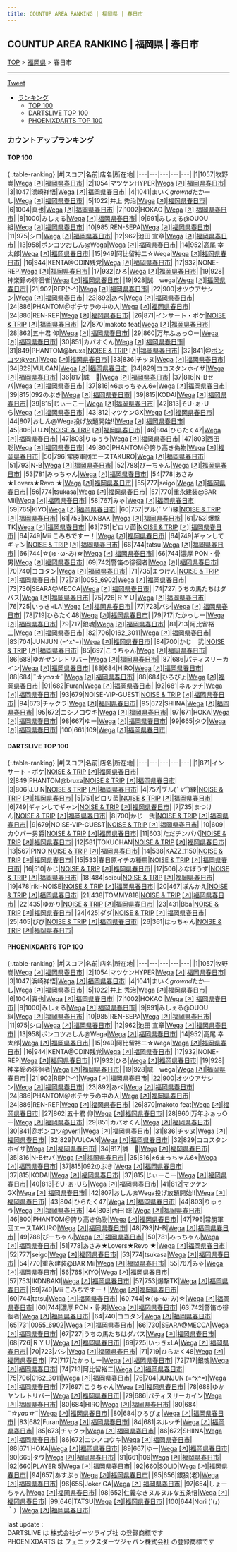 ```yaml
---
title: COUNTUP AREA RANKING | 福岡県 | 春日市
---
```

## COUNTUP AREA RANKING | 福岡県 | 春日市

[TOP](/darts/rank/) > [福岡県](/darts/rank/福岡県/) > 春日市

___

<a href="https://twitter.com/share?ref_src=twsrc%5Etfw" data-text="COUNTUP AREA RANKING | 福岡県春日市" class="twitter-share-button" data-hashtags="DARTSLIVE,PHOENIXDARTS,darts,ダーツ" data-show-count="false">Tweet</a>

* [ランキング](#カウントアップランキング)
    * [TOP 100](#top-100)
    * [DARTSLIVE TOP 100](#dartslive-top-100)
    * [PHOENIXDARTS TOP 100](#phoenixdarts-top-100)

### カウントアップランキング

#### TOP 100



{:.table-ranking}
|#|スコア|名前|店名|所在地|
|---|---|---|---|---|
|1|1057|<span class="rank-name-pd"><span class="pro-icon-pd"></span>牧野 嵩</span>|<a href="/darts/rank/shops/9343.html">Wega</a> <a href="https://vs.phoenixdarts.com/jp/shop/shopDetailInfo/s_9343?s_seq=9343">[↗]</a>|<a href="/darts/rank/福岡県/春日市">福岡県春日市</a>|
|2|1054|<span class="rank-name-pd">マツケンHYPER</span>|<a href="/darts/rank/shops/9343.html">Wega</a> <a href="https://vs.phoenixdarts.com/jp/shop/shopDetailInfo/s_9343?s_seq=9343">[↗]</a>|<a href="/darts/rank/福岡県/春日市">福岡県春日市</a>|
|3|1047|<span class="rank-name-pd">浜崎祥悟</span>|<a href="/darts/rank/shops/9343.html">Wega</a> <a href="https://vs.phoenixdarts.com/jp/shop/shopDetailInfo/s_9343?s_seq=9343">[↗]</a>|<a href="/darts/rank/福岡県/春日市">福岡県春日市</a>|
|4|1041|<span class="rank-name-pd">まいく$grownd$たかーし</span>|<a href="/darts/rank/shops/9343.html">Wega</a> <a href="https://vs.phoenixdarts.com/jp/shop/shopDetailInfo/s_9343?s_seq=9343">[↗]</a>|<a href="/darts/rank/福岡県/春日市">福岡県春日市</a>|
|5|1022|<span class="rank-name-pd">井上 秀治</span>|<a href="/darts/rank/shops/9343.html">Wega</a> <a href="https://vs.phoenixdarts.com/jp/shop/shopDetailInfo/s_9343?s_seq=9343">[↗]</a>|<a href="/darts/rank/福岡県/春日市">福岡県春日市</a>|
|6|1004|<span class="rank-name-pd">真也</span>|<a href="/darts/rank/shops/9343.html">Wega</a> <a href="https://vs.phoenixdarts.com/jp/shop/shopDetailInfo/s_9343?s_seq=9343">[↗]</a>|<a href="/darts/rank/福岡県/春日市">福岡県春日市</a>|
|7|1002|<span class="rank-name-pd">HOKAO </span>|<a href="/darts/rank/shops/9343.html">Wega</a> <a href="https://vs.phoenixdarts.com/jp/shop/shopDetailInfo/s_9343?s_seq=9343">[↗]</a>|<a href="/darts/rank/福岡県/春日市">福岡県春日市</a>|
|8|1000|<span class="rank-name-pd">みしぇる</span>|<a href="/darts/rank/shops/9343.html">Wega</a> <a href="https://vs.phoenixdarts.com/jp/shop/shopDetailInfo/s_9343?s_seq=9343">[↗]</a>|<a href="/darts/rank/福岡県/春日市">福岡県春日市</a>|
|9|991|<span class="rank-name-pd">みしぇる@OUOU組</span>|<a href="/darts/rank/shops/9343.html">Wega</a> <a href="https://vs.phoenixdarts.com/jp/shop/shopDetailInfo/s_9343?s_seq=9343">[↗]</a>|<a href="/darts/rank/福岡県/春日市">福岡県春日市</a>|
|10|985|<span class="rank-name-pd">REN-SEPA</span>|<a href="/darts/rank/shops/9343.html">Wega</a> <a href="https://vs.phoenixdarts.com/jp/shop/shopDetailInfo/s_9343?s_seq=9343">[↗]</a>|<a href="/darts/rank/福岡県/春日市">福岡県春日市</a>|
|11|975|<span class="rank-name-pd">シロ</span>|<a href="/darts/rank/shops/9343.html">Wega</a> <a href="https://vs.phoenixdarts.com/jp/shop/shopDetailInfo/s_9343?s_seq=9343">[↗]</a>|<a href="/darts/rank/福岡県/春日市">福岡県春日市</a>|
|12|962|<span class="rank-name-pd">池田 宣章</span>|<a href="/darts/rank/shops/9343.html">Wega</a> <a href="https://vs.phoenixdarts.com/jp/shop/shopDetailInfo/s_9343?s_seq=9343">[↗]</a>|<a href="/darts/rank/福岡県/春日市">福岡県春日市</a>|
|13|958|<span class="rank-name-pd">ポンコツおしん@Wega</span>|<a href="/darts/rank/shops/9343.html">Wega</a> <a href="https://vs.phoenixdarts.com/jp/shop/shopDetailInfo/s_9343?s_seq=9343">[↗]</a>|<a href="/darts/rank/福岡県/春日市">福岡県春日市</a>|
|14|952|<span class="rank-name-pd"><span class="pro-icon-pd"></span>高尾 幸太郎</span>|<a href="/darts/rank/shops/9343.html">Wega</a> <a href="https://vs.phoenixdarts.com/jp/shop/shopDetailInfo/s_9343?s_seq=9343">[↗]</a>|<a href="/darts/rank/福岡県/春日市">福岡県春日市</a>|
|15|949|<span class="rank-name-pd">阿比留裕二☆Wega</span>|<a href="/darts/rank/shops/9343.html">Wega</a> <a href="https://vs.phoenixdarts.com/jp/shop/shopDetailInfo/s_9343?s_seq=9343">[↗]</a>|<a href="/darts/rank/福岡県/春日市">福岡県春日市</a>|
|16|944|<span class="rank-name-pd">KENTA@ODIN残党</span>|<a href="/darts/rank/shops/9343.html">Wega</a> <a href="https://vs.phoenixdarts.com/jp/shop/shopDetailInfo/s_9343?s_seq=9343">[↗]</a>|<a href="/darts/rank/福岡県/春日市">福岡県春日市</a>|
|17|932|<span class="rank-name-pd">NONE-REP</span>|<a href="/darts/rank/shops/9343.html">Wega</a> <a href="https://vs.phoenixdarts.com/jp/shop/shopDetailInfo/s_9343?s_seq=9343">[↗]</a>|<a href="/darts/rank/福岡県/春日市">福岡県春日市</a>|
|17|932|<span class="rank-name-pd">ひろ</span>|<a href="/darts/rank/shops/9343.html">Wega</a> <a href="https://vs.phoenixdarts.com/jp/shop/shopDetailInfo/s_9343?s_seq=9343">[↗]</a>|<a href="/darts/rank/福岡県/春日市">福岡県春日市</a>|
|19|928|<span class="rank-name-pd">神楽鈴の徘徊者</span>|<a href="/darts/rank/shops/9343.html">Wega</a> <a href="https://vs.phoenixdarts.com/jp/shop/shopDetailInfo/s_9343?s_seq=9343">[↗]</a>|<a href="/darts/rank/福岡県/春日市">福岡県春日市</a>|
|19|928|<span class="rank-name-pd">誠　wega</span>|<a href="/darts/rank/shops/9343.html">Wega</a> <a href="https://vs.phoenixdarts.com/jp/shop/shopDetailInfo/s_9343?s_seq=9343">[↗]</a>|<a href="/darts/rank/福岡県/春日市">福岡県春日市</a>|
|21|902|<span class="rank-name-pd">REP[^-^]</span>|<a href="/darts/rank/shops/9343.html">Wega</a> <a href="https://vs.phoenixdarts.com/jp/shop/shopDetailInfo/s_9343?s_seq=9343">[↗]</a>|<a href="/darts/rank/福岡県/春日市">福岡県春日市</a>|
|22|900|<span class="rank-name-pd">オツウアサシン</span>|<a href="/darts/rank/shops/9343.html">Wega</a> <a href="https://vs.phoenixdarts.com/jp/shop/shopDetailInfo/s_9343?s_seq=9343">[↗]</a>|<a href="/darts/rank/福岡県/春日市">福岡県春日市</a>|
|23|892|<span class="rank-name-pd">あべ</span>|<a href="/darts/rank/shops/9343.html">Wega</a> <a href="https://vs.phoenixdarts.com/jp/shop/shopDetailInfo/s_9343?s_seq=9343">[↗]</a>|<a href="/darts/rank/福岡県/春日市">福岡県春日市</a>|
|24|886|<span class="rank-name-pd">PHANTOM＠ポテサラの中の人</span>|<a href="/darts/rank/shops/9343.html">Wega</a> <a href="https://vs.phoenixdarts.com/jp/shop/shopDetailInfo/s_9343?s_seq=9343">[↗]</a>|<a href="/darts/rank/福岡県/春日市">福岡県春日市</a>|
|24|886|<span class="rank-name-pd">REN-REP</span>|<a href="/darts/rank/shops/9343.html">Wega</a> <a href="https://vs.phoenixdarts.com/jp/shop/shopDetailInfo/s_9343?s_seq=9343">[↗]</a>|<a href="/darts/rank/福岡県/春日市">福岡県春日市</a>|
|26|871|<span class="rank-name-dl">インサート・ポケ</span>|<a href="/darts/rank/shops/0bcad723c6dd6af50d9b047a20a7ba1e.html">NOISE & TRIP</a> <a href="https://search.dartslive.com/jp/shop/0bcad723c6dd6af50d9b047a20a7ba1e">[↗]</a>|<a href="/darts/rank/福岡県/春日市">福岡県春日市</a>|
|27|870|<span class="rank-name-pd">makoto  feat</span>|<a href="/darts/rank/shops/9343.html">Wega</a> <a href="https://vs.phoenixdarts.com/jp/shop/shopDetailInfo/s_9343?s_seq=9343">[↗]</a>|<a href="/darts/rank/福岡県/春日市">福岡県春日市</a>|
|28|862|<span class="rank-name-pd"><span class="pro-icon-pd"></span>五十君 仰</span>|<a href="/darts/rank/shops/9343.html">Wega</a> <a href="https://vs.phoenixdarts.com/jp/shop/shopDetailInfo/s_9343?s_seq=9343">[↗]</a>|<a href="/darts/rank/福岡県/春日市">福岡県春日市</a>|
|29|860|<span class="rank-name-pd">万年ふぁっ○ー</span>|<a href="/darts/rank/shops/9343.html">Wega</a> <a href="https://vs.phoenixdarts.com/jp/shop/shopDetailInfo/s_9343?s_seq=9343">[↗]</a>|<a href="/darts/rank/福岡県/春日市">福岡県春日市</a>|
|30|851|<span class="rank-name-pd">カバオくん</span>|<a href="/darts/rank/shops/9343.html">Wega</a> <a href="https://vs.phoenixdarts.com/jp/shop/shopDetailInfo/s_9343?s_seq=9343">[↗]</a>|<a href="/darts/rank/福岡県/春日市">福岡県春日市</a>|
|31|849|<span class="rank-name-dl">PHANTOM@bruxa</span>|<a href="/darts/rank/shops/0bcad723c6dd6af50d9b047a20a7ba1e.html">NOISE & TRIP</a> <a href="https://search.dartslive.com/jp/shop/0bcad723c6dd6af50d9b047a20a7ba1e">[↗]</a>|<a href="/darts/rank/福岡県/春日市">福岡県春日市</a>|
|32|841|<span class="rank-name-pd">@ポンコツ@ver.1</span>|<a href="/darts/rank/shops/9343.html">Wega</a> <a href="https://vs.phoenixdarts.com/jp/shop/shopDetailInfo/s_9343?s_seq=9343">[↗]</a>|<a href="/darts/rank/福岡県/春日市">福岡県春日市</a>|
|33|836|<span class="rank-name-pd">チッヌ</span>|<a href="/darts/rank/shops/9343.html">Wega</a> <a href="https://vs.phoenixdarts.com/jp/shop/shopDetailInfo/s_9343?s_seq=9343">[↗]</a>|<a href="/darts/rank/福岡県/春日市">福岡県春日市</a>|
|34|829|<span class="rank-name-pd">VULCAN</span>|<a href="/darts/rank/shops/9343.html">Wega</a> <a href="https://vs.phoenixdarts.com/jp/shop/shopDetailInfo/s_9343?s_seq=9343">[↗]</a>|<a href="/darts/rank/福岡県/春日市">福岡県春日市</a>|
|34|829|<span class="rank-name-pd">ココスタンホイザ</span>|<a href="/darts/rank/shops/9343.html">Wega</a> <a href="https://vs.phoenixdarts.com/jp/shop/shopDetailInfo/s_9343?s_seq=9343">[↗]</a>|<a href="/darts/rank/福岡県/春日市">福岡県春日市</a>|
|36|817|<span class="rank-name-pd">誠　🔱</span>|<a href="/darts/rank/shops/9343.html">Wega</a> <a href="https://vs.phoenixdarts.com/jp/shop/shopDetailInfo/s_9343?s_seq=9343">[↗]</a>|<a href="/darts/rank/福岡県/春日市">福岡県春日市</a>|
|37|816|<span class="rank-name-pd">N-Bセパ</span>|<a href="/darts/rank/shops/9343.html">Wega</a> <a href="https://vs.phoenixdarts.com/jp/shop/shopDetailInfo/s_9343?s_seq=9343">[↗]</a>|<a href="/darts/rank/福岡県/春日市">福岡県春日市</a>|
|37|816|<span class="rank-name-pd">⭐︎6まっちゃん6⭐︎</span>|<a href="/darts/rank/shops/9343.html">Wega</a> <a href="https://vs.phoenixdarts.com/jp/shop/shopDetailInfo/s_9343?s_seq=9343">[↗]</a>|<a href="/darts/rank/福岡県/春日市">福岡県春日市</a>|
|39|815|<span class="rank-name-pd">092のぶき</span>|<a href="/darts/rank/shops/9343.html">Wega</a> <a href="https://vs.phoenixdarts.com/jp/shop/shopDetailInfo/s_9343?s_seq=9343">[↗]</a>|<a href="/darts/rank/福岡県/春日市">福岡県春日市</a>|
|39|815|<span class="rank-name-pd">KODAI</span>|<a href="/darts/rank/shops/9343.html">Wega</a> <a href="https://vs.phoenixdarts.com/jp/shop/shopDetailInfo/s_9343?s_seq=9343">[↗]</a>|<a href="/darts/rank/福岡県/春日市">福岡県春日市</a>|
|39|815|<span class="rank-name-pd">じぃーこー</span>|<a href="/darts/rank/shops/9343.html">Wega</a> <a href="https://vs.phoenixdarts.com/jp/shop/shopDetailInfo/s_9343?s_seq=9343">[↗]</a>|<a href="/darts/rank/福岡県/春日市">福岡県春日市</a>|
|42|813|<span class="rank-name-pd">そU･ぁ･Uら</span>|<a href="/darts/rank/shops/9343.html">Wega</a> <a href="https://vs.phoenixdarts.com/jp/shop/shopDetailInfo/s_9343?s_seq=9343">[↗]</a>|<a href="/darts/rank/福岡県/春日市">福岡県春日市</a>|
|43|812|<span class="rank-name-pd">マツケンGX</span>|<a href="/darts/rank/shops/9343.html">Wega</a> <a href="https://vs.phoenixdarts.com/jp/shop/shopDetailInfo/s_9343?s_seq=9343">[↗]</a>|<a href="/darts/rank/福岡県/春日市">福岡県春日市</a>|
|44|807|<span class="rank-name-pd">おしん@Wega投げ放題開始‼️</span>|<a href="/darts/rank/shops/9343.html">Wega</a> <a href="https://vs.phoenixdarts.com/jp/shop/shopDetailInfo/s_9343?s_seq=9343">[↗]</a>|<a href="/darts/rank/福岡県/春日市">福岡県春日市</a>|
|45|806|<span class="rank-name-dl">J.U.N</span>|<a href="/darts/rank/shops/0bcad723c6dd6af50d9b047a20a7ba1e.html">NOISE & TRIP</a> <a href="https://search.dartslive.com/jp/shop/0bcad723c6dd6af50d9b047a20a7ba1e">[↗]</a>|<a href="/darts/rank/福岡県/春日市">福岡県春日市</a>|
|46|804|<span class="rank-name-pd">ひらたく47</span>|<a href="/darts/rank/shops/9343.html">Wega</a> <a href="https://vs.phoenixdarts.com/jp/shop/shopDetailInfo/s_9343?s_seq=9343">[↗]</a>|<a href="/darts/rank/福岡県/春日市">福岡県春日市</a>|
|47|803|<span class="rank-name-pd">りゅぅう</span>|<a href="/darts/rank/shops/9343.html">Wega</a> <a href="https://vs.phoenixdarts.com/jp/shop/shopDetailInfo/s_9343?s_seq=9343">[↗]</a>|<a href="/darts/rank/福岡県/春日市">福岡県春日市</a>|
|47|803|<span class="rank-name-pd"><span class="pro-icon-pd"></span>西田 聡</span>|<a href="/darts/rank/shops/9343.html">Wega</a> <a href="https://vs.phoenixdarts.com/jp/shop/shopDetailInfo/s_9343?s_seq=9343">[↗]</a>|<a href="/darts/rank/福岡県/春日市">福岡県春日市</a>|
|49|800|<span class="rank-name-pd">PHANTOM＠誇り高き偽物</span>|<a href="/darts/rank/shops/9343.html">Wega</a> <a href="https://vs.phoenixdarts.com/jp/shop/shopDetailInfo/s_9343?s_seq=9343">[↗]</a>|<a href="/darts/rank/福岡県/春日市">福岡県春日市</a>|
|50|796|<span class="rank-name-pd">常勝軍団エースTAKURO</span>|<a href="/darts/rank/shops/9343.html">Wega</a> <a href="https://vs.phoenixdarts.com/jp/shop/shopDetailInfo/s_9343?s_seq=9343">[↗]</a>|<a href="/darts/rank/福岡県/春日市">福岡県春日市</a>|
|51|793|<span class="rank-name-pd">N-B</span>|<a href="/darts/rank/shops/9343.html">Wega</a> <a href="https://vs.phoenixdarts.com/jp/shop/shopDetailInfo/s_9343?s_seq=9343">[↗]</a>|<a href="/darts/rank/福岡県/春日市">福岡県春日市</a>|
|52|788|<span class="rank-name-pd">ぴーちゃん</span>|<a href="/darts/rank/shops/9343.html">Wega</a> <a href="https://vs.phoenixdarts.com/jp/shop/shopDetailInfo/s_9343?s_seq=9343">[↗]</a>|<a href="/darts/rank/福岡県/春日市">福岡県春日市</a>|
|53|781|<span class="rank-name-pd">みっちゃん</span>|<a href="/darts/rank/shops/9343.html">Wega</a> <a href="https://vs.phoenixdarts.com/jp/shop/shopDetailInfo/s_9343?s_seq=9343">[↗]</a>|<a href="/darts/rank/福岡県/春日市">福岡県春日市</a>|
|54|778|<span class="rank-name-pd">あさみ★Lovers★Revo ★</span>|<a href="/darts/rank/shops/9343.html">Wega</a> <a href="https://vs.phoenixdarts.com/jp/shop/shopDetailInfo/s_9343?s_seq=9343">[↗]</a>|<a href="/darts/rank/福岡県/春日市">福岡県春日市</a>|
|55|777|<span class="rank-name-pd">seigo</span>|<a href="/darts/rank/shops/9343.html">Wega</a> <a href="https://vs.phoenixdarts.com/jp/shop/shopDetailInfo/s_9343?s_seq=9343">[↗]</a>|<a href="/darts/rank/福岡県/春日市">福岡県春日市</a>|
|56|774|<span class="rank-name-pd">tsukasa</span>|<a href="/darts/rank/shops/9343.html">Wega</a> <a href="https://vs.phoenixdarts.com/jp/shop/shopDetailInfo/s_9343?s_seq=9343">[↗]</a>|<a href="/darts/rank/福岡県/春日市">福岡県春日市</a>|
|57|770|<span class="rank-name-pd">重永建装@BAR Mii</span>|<a href="/darts/rank/shops/9343.html">Wega</a> <a href="https://vs.phoenixdarts.com/jp/shop/shopDetailInfo/s_9343?s_seq=9343">[↗]</a>|<a href="/darts/rank/福岡県/春日市">福岡県春日市</a>|
|58|767|<span class="rank-name-pd">みゃ</span>|<a href="/darts/rank/shops/9343.html">Wega</a> <a href="https://vs.phoenixdarts.com/jp/shop/shopDetailInfo/s_9343?s_seq=9343">[↗]</a>|<a href="/darts/rank/福岡県/春日市">福岡県春日市</a>|
|59|765|<span class="rank-name-pd">KIYO</span>|<a href="/darts/rank/shops/9343.html">Wega</a> <a href="https://vs.phoenixdarts.com/jp/shop/shopDetailInfo/s_9343?s_seq=9343">[↗]</a>|<a href="/darts/rank/福岡県/春日市">福岡県春日市</a>|
|60|757|<span class="rank-name-dl">ブル(*ﾟ∀ﾟ*)練</span>|<a href="/darts/rank/shops/0bcad723c6dd6af50d9b047a20a7ba1e.html">NOISE & TRIP</a> <a href="https://search.dartslive.com/jp/shop/0bcad723c6dd6af50d9b047a20a7ba1e">[↗]</a>|<a href="/darts/rank/福岡県/春日市">福岡県春日市</a>|
|61|753|<span class="rank-name-pd">IKDNBAKI</span>|<a href="/darts/rank/shops/9343.html">Wega</a> <a href="https://vs.phoenixdarts.com/jp/shop/shopDetailInfo/s_9343?s_seq=9343">[↗]</a>|<a href="/darts/rank/福岡県/春日市">福岡県春日市</a>|
|61|753|<span class="rank-name-pd">爆撃TK</span>|<a href="/darts/rank/shops/9343.html">Wega</a> <a href="https://vs.phoenixdarts.com/jp/shop/shopDetailInfo/s_9343?s_seq=9343">[↗]</a>|<a href="/darts/rank/福岡県/春日市">福岡県春日市</a>|
|63|751|<span class="rank-name-dl">ピロリ菌</span>|<a href="/darts/rank/shops/0bcad723c6dd6af50d9b047a20a7ba1e.html">NOISE & TRIP</a> <a href="https://search.dartslive.com/jp/shop/0bcad723c6dd6af50d9b047a20a7ba1e">[↗]</a>|<a href="/darts/rank/福岡県/春日市">福岡県春日市</a>|
|64|749|<span class="rank-name-pd">Mii こみちですー！</span>|<a href="/darts/rank/shops/9343.html">Wega</a> <a href="https://vs.phoenixdarts.com/jp/shop/shopDetailInfo/s_9343?s_seq=9343">[↗]</a>|<a href="/darts/rank/福岡県/春日市">福岡県春日市</a>|
|64|749|<span class="rank-name-dl">ギャンしてギャン</span>|<a href="/darts/rank/shops/0bcad723c6dd6af50d9b047a20a7ba1e.html">NOISE & TRIP</a> <a href="https://search.dartslive.com/jp/shop/0bcad723c6dd6af50d9b047a20a7ba1e">[↗]</a>|<a href="/darts/rank/福岡県/春日市">福岡県春日市</a>|
|66|744|<span class="rank-name-pd">tatsu</span>|<a href="/darts/rank/shops/9343.html">Wega</a> <a href="https://vs.phoenixdarts.com/jp/shop/shopDetailInfo/s_9343?s_seq=9343">[↗]</a>|<a href="/darts/rank/福岡県/春日市">福岡県春日市</a>|
|66|744|<span class="rank-name-pd">☆(ゅ･ω･み)☆</span>|<a href="/darts/rank/shops/9343.html">Wega</a> <a href="https://vs.phoenixdarts.com/jp/shop/shopDetailInfo/s_9343?s_seq=9343">[↗]</a>|<a href="/darts/rank/福岡県/春日市">福岡県春日市</a>|
|66|744|<span class="rank-name-pd">濃厚 PON・骨男</span>|<a href="/darts/rank/shops/9343.html">Wega</a> <a href="https://vs.phoenixdarts.com/jp/shop/shopDetailInfo/s_9343?s_seq=9343">[↗]</a>|<a href="/darts/rank/福岡県/春日市">福岡県春日市</a>|
|69|742|<span class="rank-name-pd">警笛の徘徊者</span>|<a href="/darts/rank/shops/9343.html">Wega</a> <a href="https://vs.phoenixdarts.com/jp/shop/shopDetailInfo/s_9343?s_seq=9343">[↗]</a>|<a href="/darts/rank/福岡県/春日市">福岡県春日市</a>|
|70|740|<span class="rank-name-pd">ココタン</span>|<a href="/darts/rank/shops/9343.html">Wega</a> <a href="https://vs.phoenixdarts.com/jp/shop/shopDetailInfo/s_9343?s_seq=9343">[↗]</a>|<a href="/darts/rank/福岡県/春日市">福岡県春日市</a>|
|71|735|<span class="rank-name-dl">まつけん</span>|<a href="/darts/rank/shops/0bcad723c6dd6af50d9b047a20a7ba1e.html">NOISE & TRIP</a> <a href="https://search.dartslive.com/jp/shop/0bcad723c6dd6af50d9b047a20a7ba1e">[↗]</a>|<a href="/darts/rank/福岡県/春日市">福岡県春日市</a>|
|72|731|<span class="rank-name-pd">0055_6902</span>|<a href="/darts/rank/shops/9343.html">Wega</a> <a href="https://vs.phoenixdarts.com/jp/shop/shopDetailInfo/s_9343?s_seq=9343">[↗]</a>|<a href="/darts/rank/福岡県/春日市">福岡県春日市</a>|
|73|730|<span class="rank-name-pd">SEARA@MECCA</span>|<a href="/darts/rank/shops/9343.html">Wega</a> <a href="https://vs.phoenixdarts.com/jp/shop/shopDetailInfo/s_9343?s_seq=9343">[↗]</a>|<a href="/darts/rank/福岡県/春日市">福岡県春日市</a>|
|74|727|<span class="rank-name-pd">うちの馬たちはダバス</span>|<a href="/darts/rank/shops/9343.html">Wega</a> <a href="https://vs.phoenixdarts.com/jp/shop/shopDetailInfo/s_9343?s_seq=9343">[↗]</a>|<a href="/darts/rank/福岡県/春日市">福岡県春日市</a>|
|75|726|<span class="rank-name-pd">ＲＹＵ</span>|<a href="/darts/rank/shops/9343.html">Wega</a> <a href="https://vs.phoenixdarts.com/jp/shop/shopDetailInfo/s_9343?s_seq=9343">[↗]</a>|<a href="/darts/rank/福岡県/春日市">福岡県春日市</a>|
|76|725|<span class="rank-name-pd">いっき×LA</span>|<a href="/darts/rank/shops/9343.html">Wega</a> <a href="https://vs.phoenixdarts.com/jp/shop/shopDetailInfo/s_9343?s_seq=9343">[↗]</a>|<a href="/darts/rank/福岡県/春日市">福岡県春日市</a>|
|77|723|<span class="rank-name-pd">バシ</span>|<a href="/darts/rank/shops/9343.html">Wega</a> <a href="https://vs.phoenixdarts.com/jp/shop/shopDetailInfo/s_9343?s_seq=9343">[↗]</a>|<a href="/darts/rank/福岡県/春日市">福岡県春日市</a>|
|78|719|<span class="rank-name-pd">ひらたく48</span>|<a href="/darts/rank/shops/9343.html">Wega</a> <a href="https://vs.phoenixdarts.com/jp/shop/shopDetailInfo/s_9343?s_seq=9343">[↗]</a>|<a href="/darts/rank/福岡県/春日市">福岡県春日市</a>|
|79|717|<span class="rank-name-pd">たかっしー</span>|<a href="/darts/rank/shops/9343.html">Wega</a> <a href="https://vs.phoenixdarts.com/jp/shop/shopDetailInfo/s_9343?s_seq=9343">[↗]</a>|<a href="/darts/rank/福岡県/春日市">福岡県春日市</a>|
|79|717|<span class="rank-name-pd">銀魂</span>|<a href="/darts/rank/shops/9343.html">Wega</a> <a href="https://vs.phoenixdarts.com/jp/shop/shopDetailInfo/s_9343?s_seq=9343">[↗]</a>|<a href="/darts/rank/福岡県/春日市">福岡県春日市</a>|
|81|713|<span class="rank-name-pd">阿比留裕二</span>|<a href="/darts/rank/shops/9343.html">Wega</a> <a href="https://vs.phoenixdarts.com/jp/shop/shopDetailInfo/s_9343?s_seq=9343">[↗]</a>|<a href="/darts/rank/福岡県/春日市">福岡県春日市</a>|
|82|706|<span class="rank-name-pd">0162_3011</span>|<a href="/darts/rank/shops/9343.html">Wega</a> <a href="https://vs.phoenixdarts.com/jp/shop/shopDetailInfo/s_9343?s_seq=9343">[↗]</a>|<a href="/darts/rank/福岡県/春日市">福岡県春日市</a>|
|83|704|<span class="rank-name-pd">JUNJUN (=^x^=)</span>|<a href="/darts/rank/shops/9343.html">Wega</a> <a href="https://vs.phoenixdarts.com/jp/shop/shopDetailInfo/s_9343?s_seq=9343">[↗]</a>|<a href="/darts/rank/福岡県/春日市">福岡県春日市</a>|
|84|700|<span class="rank-name-dl">かじ　弐</span>|<a href="/darts/rank/shops/0bcad723c6dd6af50d9b047a20a7ba1e.html">NOISE & TRIP</a> <a href="https://search.dartslive.com/jp/shop/0bcad723c6dd6af50d9b047a20a7ba1e">[↗]</a>|<a href="/darts/rank/福岡県/春日市">福岡県春日市</a>|
|85|697|<span class="rank-name-pd">こうちゃん</span>|<a href="/darts/rank/shops/9343.html">Wega</a> <a href="https://vs.phoenixdarts.com/jp/shop/shopDetailInfo/s_9343?s_seq=9343">[↗]</a>|<a href="/darts/rank/福岡県/春日市">福岡県春日市</a>|
|86|688|<span class="rank-name-pd">ゆかヤンレトリバー</span>|<a href="/darts/rank/shops/9343.html">Wega</a> <a href="https://vs.phoenixdarts.com/jp/shop/shopDetailInfo/s_9343?s_seq=9343">[↗]</a>|<a href="/darts/rank/福岡県/春日市">福岡県春日市</a>|
|87|686|<span class="rank-name-pd">パティスリーカイン</span>|<a href="/darts/rank/shops/9343.html">Wega</a> <a href="https://vs.phoenixdarts.com/jp/shop/shopDetailInfo/s_9343?s_seq=9343">[↗]</a>|<a href="/darts/rank/福岡県/春日市">福岡県春日市</a>|
|88|684|<span class="rank-name-pd">HIRO</span>|<a href="/darts/rank/shops/9343.html">Wega</a> <a href="https://vs.phoenixdarts.com/jp/shop/shopDetailInfo/s_9343?s_seq=9343">[↗]</a>|<a href="/darts/rank/福岡県/春日市">福岡県春日市</a>|
|88|684|<span class="rank-name-pd">¨*☆yaa☆*¨</span>|<a href="/darts/rank/shops/9343.html">Wega</a> <a href="https://vs.phoenixdarts.com/jp/shop/shopDetailInfo/s_9343?s_seq=9343">[↗]</a>|<a href="/darts/rank/福岡県/春日市">福岡県春日市</a>|
|88|684|<span class="rank-name-pd">ひろぴょ</span>|<a href="/darts/rank/shops/9343.html">Wega</a> <a href="https://vs.phoenixdarts.com/jp/shop/shopDetailInfo/s_9343?s_seq=9343">[↗]</a>|<a href="/darts/rank/福岡県/春日市">福岡県春日市</a>|
|91|682|<span class="rank-name-pd">Furan</span>|<a href="/darts/rank/shops/9343.html">Wega</a> <a href="https://vs.phoenixdarts.com/jp/shop/shopDetailInfo/s_9343?s_seq=9343">[↗]</a>|<a href="/darts/rank/福岡県/春日市">福岡県春日市</a>|
|92|681|<span class="rank-name-pd">ネルッチ</span>|<a href="/darts/rank/shops/9343.html">Wega</a> <a href="https://vs.phoenixdarts.com/jp/shop/shopDetailInfo/s_9343?s_seq=9343">[↗]</a>|<a href="/darts/rank/福岡県/春日市">福岡県春日市</a>|
|93|679|<span class="rank-name-dl">NOISE-VIP-GUEST</span>|<a href="/darts/rank/shops/0bcad723c6dd6af50d9b047a20a7ba1e.html">NOISE & TRIP</a> <a href="https://search.dartslive.com/jp/shop/0bcad723c6dd6af50d9b047a20a7ba1e">[↗]</a>|<a href="/darts/rank/福岡県/春日市">福岡県春日市</a>|
|94|673|<span class="rank-name-pd">チャクラ</span>|<a href="/darts/rank/shops/9343.html">Wega</a> <a href="https://vs.phoenixdarts.com/jp/shop/shopDetailInfo/s_9343?s_seq=9343">[↗]</a>|<a href="/darts/rank/福岡県/春日市">福岡県春日市</a>|
|95|672|<span class="rank-name-pd">SHIINA</span>|<a href="/darts/rank/shops/9343.html">Wega</a> <a href="https://vs.phoenixdarts.com/jp/shop/shopDetailInfo/s_9343?s_seq=9343">[↗]</a>|<a href="/darts/rank/福岡県/春日市">福岡県春日市</a>|
|95|672|<span class="rank-name-pd">ニシノコウキ</span>|<a href="/darts/rank/shops/9343.html">Wega</a> <a href="https://vs.phoenixdarts.com/jp/shop/shopDetailInfo/s_9343?s_seq=9343">[↗]</a>|<a href="/darts/rank/福岡県/春日市">福岡県春日市</a>|
|97|671|<span class="rank-name-pd">HOKA</span>|<a href="/darts/rank/shops/9343.html">Wega</a> <a href="https://vs.phoenixdarts.com/jp/shop/shopDetailInfo/s_9343?s_seq=9343">[↗]</a>|<a href="/darts/rank/福岡県/春日市">福岡県春日市</a>|
|98|667|<span class="rank-name-pd">ゆー</span>|<a href="/darts/rank/shops/9343.html">Wega</a> <a href="https://vs.phoenixdarts.com/jp/shop/shopDetailInfo/s_9343?s_seq=9343">[↗]</a>|<a href="/darts/rank/福岡県/春日市">福岡県春日市</a>|
|99|665|<span class="rank-name-pd">タウ</span>|<a href="/darts/rank/shops/9343.html">Wega</a> <a href="https://vs.phoenixdarts.com/jp/shop/shopDetailInfo/s_9343?s_seq=9343">[↗]</a>|<a href="/darts/rank/福岡県/春日市">福岡県春日市</a>|
|100|661|<span class="rank-name-pd">109</span>|<a href="/darts/rank/shops/9343.html">Wega</a> <a href="https://vs.phoenixdarts.com/jp/shop/shopDetailInfo/s_9343?s_seq=9343">[↗]</a>|<a href="/darts/rank/福岡県/春日市">福岡県春日市</a>|


#### DARTSLIVE TOP 100



{:.table-ranking}
|#|スコア|名前|店名|所在地|
|---|---|---|---|---|
|1|871|<span class="rank-name-dl">インサート・ポケ</span>|<a href="/darts/rank/shops/0bcad723c6dd6af50d9b047a20a7ba1e.html">NOISE & TRIP</a> <a href="https://search.dartslive.com/jp/shop/0bcad723c6dd6af50d9b047a20a7ba1e">[↗]</a>|<a href="/darts/rank/福岡県/春日市">福岡県春日市</a>|
|2|849|<span class="rank-name-dl">PHANTOM@bruxa</span>|<a href="/darts/rank/shops/0bcad723c6dd6af50d9b047a20a7ba1e.html">NOISE & TRIP</a> <a href="https://search.dartslive.com/jp/shop/0bcad723c6dd6af50d9b047a20a7ba1e">[↗]</a>|<a href="/darts/rank/福岡県/春日市">福岡県春日市</a>|
|3|806|<span class="rank-name-dl">J.U.N</span>|<a href="/darts/rank/shops/0bcad723c6dd6af50d9b047a20a7ba1e.html">NOISE & TRIP</a> <a href="https://search.dartslive.com/jp/shop/0bcad723c6dd6af50d9b047a20a7ba1e">[↗]</a>|<a href="/darts/rank/福岡県/春日市">福岡県春日市</a>|
|4|757|<span class="rank-name-dl">ブル(*ﾟ∀ﾟ*)練</span>|<a href="/darts/rank/shops/0bcad723c6dd6af50d9b047a20a7ba1e.html">NOISE & TRIP</a> <a href="https://search.dartslive.com/jp/shop/0bcad723c6dd6af50d9b047a20a7ba1e">[↗]</a>|<a href="/darts/rank/福岡県/春日市">福岡県春日市</a>|
|5|751|<span class="rank-name-dl">ピロリ菌</span>|<a href="/darts/rank/shops/0bcad723c6dd6af50d9b047a20a7ba1e.html">NOISE & TRIP</a> <a href="https://search.dartslive.com/jp/shop/0bcad723c6dd6af50d9b047a20a7ba1e">[↗]</a>|<a href="/darts/rank/福岡県/春日市">福岡県春日市</a>|
|6|749|<span class="rank-name-dl">ギャンしてギャン</span>|<a href="/darts/rank/shops/0bcad723c6dd6af50d9b047a20a7ba1e.html">NOISE & TRIP</a> <a href="https://search.dartslive.com/jp/shop/0bcad723c6dd6af50d9b047a20a7ba1e">[↗]</a>|<a href="/darts/rank/福岡県/春日市">福岡県春日市</a>|
|7|735|<span class="rank-name-dl">まつけん</span>|<a href="/darts/rank/shops/0bcad723c6dd6af50d9b047a20a7ba1e.html">NOISE & TRIP</a> <a href="https://search.dartslive.com/jp/shop/0bcad723c6dd6af50d9b047a20a7ba1e">[↗]</a>|<a href="/darts/rank/福岡県/春日市">福岡県春日市</a>|
|8|700|<span class="rank-name-dl">かじ　弐</span>|<a href="/darts/rank/shops/0bcad723c6dd6af50d9b047a20a7ba1e.html">NOISE & TRIP</a> <a href="https://search.dartslive.com/jp/shop/0bcad723c6dd6af50d9b047a20a7ba1e">[↗]</a>|<a href="/darts/rank/福岡県/春日市">福岡県春日市</a>|
|9|679|<span class="rank-name-dl">NOISE-VIP-GUEST</span>|<a href="/darts/rank/shops/0bcad723c6dd6af50d9b047a20a7ba1e.html">NOISE & TRIP</a> <a href="https://search.dartslive.com/jp/shop/0bcad723c6dd6af50d9b047a20a7ba1e">[↗]</a>|<a href="/darts/rank/福岡県/春日市">福岡県春日市</a>|
|10|609|<span class="rank-name-dl">カウパー男爵</span>|<a href="/darts/rank/shops/0bcad723c6dd6af50d9b047a20a7ba1e.html">NOISE & TRIP</a> <a href="https://search.dartslive.com/jp/shop/0bcad723c6dd6af50d9b047a20a7ba1e">[↗]</a>|<a href="/darts/rank/福岡県/春日市">福岡県春日市</a>|
|11|603|<span class="rank-name-dl">ただチンパパ</span>|<a href="/darts/rank/shops/0bcad723c6dd6af50d9b047a20a7ba1e.html">NOISE & TRIP</a> <a href="https://search.dartslive.com/jp/shop/0bcad723c6dd6af50d9b047a20a7ba1e">[↗]</a>|<a href="/darts/rank/福岡県/春日市">福岡県春日市</a>|
|12|581|<span class="rank-name-dl">TOKUCHAN</span>|<a href="/darts/rank/shops/0bcad723c6dd6af50d9b047a20a7ba1e.html">NOISE & TRIP</a> <a href="https://search.dartslive.com/jp/shop/0bcad723c6dd6af50d9b047a20a7ba1e">[↗]</a>|<a href="/darts/rank/福岡県/春日市">福岡県春日市</a>|
|13|567|<span class="rank-name-dl">PINO</span>|<a href="/darts/rank/shops/0bcad723c6dd6af50d9b047a20a7ba1e.html">NOISE & TRIP</a> <a href="https://search.dartslive.com/jp/shop/0bcad723c6dd6af50d9b047a20a7ba1e">[↗]</a>|<a href="/darts/rank/福岡県/春日市">福岡県春日市</a>|
|14|538|<span class="rank-name-dl">KAZZ_1150</span>|<a href="/darts/rank/shops/0bcad723c6dd6af50d9b047a20a7ba1e.html">NOISE & TRIP</a> <a href="https://search.dartslive.com/jp/shop/0bcad723c6dd6af50d9b047a20a7ba1e">[↗]</a>|<a href="/darts/rank/福岡県/春日市">福岡県春日市</a>|
|15|533|<span class="rank-name-dl">春日原イチの種馬</span>|<a href="/darts/rank/shops/0bcad723c6dd6af50d9b047a20a7ba1e.html">NOISE & TRIP</a> <a href="https://search.dartslive.com/jp/shop/0bcad723c6dd6af50d9b047a20a7ba1e">[↗]</a>|<a href="/darts/rank/福岡県/春日市">福岡県春日市</a>|
|16|510|<span class="rank-name-dl">かじ</span>|<a href="/darts/rank/shops/0bcad723c6dd6af50d9b047a20a7ba1e.html">NOISE & TRIP</a> <a href="https://search.dartslive.com/jp/shop/0bcad723c6dd6af50d9b047a20a7ba1e">[↗]</a>|<a href="/darts/rank/福岡県/春日市">福岡県春日市</a>|
|17|506|<span class="rank-name-dl">ふなぼうず</span>|<a href="/darts/rank/shops/0bcad723c6dd6af50d9b047a20a7ba1e.html">NOISE & TRIP</a> <a href="https://search.dartslive.com/jp/shop/0bcad723c6dd6af50d9b047a20a7ba1e">[↗]</a>|<a href="/darts/rank/福岡県/春日市">福岡県春日市</a>|
|18|484|<span class="rank-name-dl">seibu</span>|<a href="/darts/rank/shops/0bcad723c6dd6af50d9b047a20a7ba1e.html">NOISE & TRIP</a> <a href="https://search.dartslive.com/jp/shop/0bcad723c6dd6af50d9b047a20a7ba1e">[↗]</a>|<a href="/darts/rank/福岡県/春日市">福岡県春日市</a>|
|19|478|<span class="rank-name-dl">riki-NOISE</span>|<a href="/darts/rank/shops/0bcad723c6dd6af50d9b047a20a7ba1e.html">NOISE & TRIP</a> <a href="https://search.dartslive.com/jp/shop/0bcad723c6dd6af50d9b047a20a7ba1e">[↗]</a>|<a href="/darts/rank/福岡県/春日市">福岡県春日市</a>|
|20|467|<span class="rank-name-dl">ぽんかえ</span>|<a href="/darts/rank/shops/0bcad723c6dd6af50d9b047a20a7ba1e.html">NOISE & TRIP</a> <a href="https://search.dartslive.com/jp/shop/0bcad723c6dd6af50d9b047a20a7ba1e">[↗]</a>|<a href="/darts/rank/福岡県/春日市">福岡県春日市</a>|
|21|438|<span class="rank-name-dl">TOMMY818</span>|<a href="/darts/rank/shops/0bcad723c6dd6af50d9b047a20a7ba1e.html">NOISE & TRIP</a> <a href="https://search.dartslive.com/jp/shop/0bcad723c6dd6af50d9b047a20a7ba1e">[↗]</a>|<a href="/darts/rank/福岡県/春日市">福岡県春日市</a>|
|22|435|<span class="rank-name-dl">ゆかり</span>|<a href="/darts/rank/shops/0bcad723c6dd6af50d9b047a20a7ba1e.html">NOISE & TRIP</a> <a href="https://search.dartslive.com/jp/shop/0bcad723c6dd6af50d9b047a20a7ba1e">[↗]</a>|<a href="/darts/rank/福岡県/春日市">福岡県春日市</a>|
|23|431|<span class="rank-name-dl">Bba</span>|<a href="/darts/rank/shops/0bcad723c6dd6af50d9b047a20a7ba1e.html">NOISE & TRIP</a> <a href="https://search.dartslive.com/jp/shop/0bcad723c6dd6af50d9b047a20a7ba1e">[↗]</a>|<a href="/darts/rank/福岡県/春日市">福岡県春日市</a>|
|24|425|<span class="rank-name-dl">ダダ</span>|<a href="/darts/rank/shops/0bcad723c6dd6af50d9b047a20a7ba1e.html">NOISE & TRIP</a> <a href="https://search.dartslive.com/jp/shop/0bcad723c6dd6af50d9b047a20a7ba1e">[↗]</a>|<a href="/darts/rank/福岡県/春日市">福岡県春日市</a>|
|25|405|<span class="rank-name-dl">びび</span>|<a href="/darts/rank/shops/0bcad723c6dd6af50d9b047a20a7ba1e.html">NOISE & TRIP</a> <a href="https://search.dartslive.com/jp/shop/0bcad723c6dd6af50d9b047a20a7ba1e">[↗]</a>|<a href="/darts/rank/福岡県/春日市">福岡県春日市</a>|
|26|361|<span class="rank-name-dl">はっちゃん</span>|<a href="/darts/rank/shops/0bcad723c6dd6af50d9b047a20a7ba1e.html">NOISE & TRIP</a> <a href="https://search.dartslive.com/jp/shop/0bcad723c6dd6af50d9b047a20a7ba1e">[↗]</a>|<a href="/darts/rank/福岡県/春日市">福岡県春日市</a>|


#### PHOENIXDARTS TOP 100



{:.table-ranking}
|#|スコア|名前|店名|所在地|
|---|---|---|---|---|
|1|1057|<span class="rank-name-pd"><span class="pro-icon-pd"></span>牧野 嵩</span>|<a href="/darts/rank/shops/9343.html">Wega</a> <a href="https://vs.phoenixdarts.com/jp/shop/shopDetailInfo/s_9343?s_seq=9343">[↗]</a>|<a href="/darts/rank/福岡県/春日市">福岡県春日市</a>|
|2|1054|<span class="rank-name-pd">マツケンHYPER</span>|<a href="/darts/rank/shops/9343.html">Wega</a> <a href="https://vs.phoenixdarts.com/jp/shop/shopDetailInfo/s_9343?s_seq=9343">[↗]</a>|<a href="/darts/rank/福岡県/春日市">福岡県春日市</a>|
|3|1047|<span class="rank-name-pd">浜崎祥悟</span>|<a href="/darts/rank/shops/9343.html">Wega</a> <a href="https://vs.phoenixdarts.com/jp/shop/shopDetailInfo/s_9343?s_seq=9343">[↗]</a>|<a href="/darts/rank/福岡県/春日市">福岡県春日市</a>|
|4|1041|<span class="rank-name-pd">まいく$grownd$たかーし</span>|<a href="/darts/rank/shops/9343.html">Wega</a> <a href="https://vs.phoenixdarts.com/jp/shop/shopDetailInfo/s_9343?s_seq=9343">[↗]</a>|<a href="/darts/rank/福岡県/春日市">福岡県春日市</a>|
|5|1022|<span class="rank-name-pd">井上 秀治</span>|<a href="/darts/rank/shops/9343.html">Wega</a> <a href="https://vs.phoenixdarts.com/jp/shop/shopDetailInfo/s_9343?s_seq=9343">[↗]</a>|<a href="/darts/rank/福岡県/春日市">福岡県春日市</a>|
|6|1004|<span class="rank-name-pd">真也</span>|<a href="/darts/rank/shops/9343.html">Wega</a> <a href="https://vs.phoenixdarts.com/jp/shop/shopDetailInfo/s_9343?s_seq=9343">[↗]</a>|<a href="/darts/rank/福岡県/春日市">福岡県春日市</a>|
|7|1002|<span class="rank-name-pd">HOKAO </span>|<a href="/darts/rank/shops/9343.html">Wega</a> <a href="https://vs.phoenixdarts.com/jp/shop/shopDetailInfo/s_9343?s_seq=9343">[↗]</a>|<a href="/darts/rank/福岡県/春日市">福岡県春日市</a>|
|8|1000|<span class="rank-name-pd">みしぇる</span>|<a href="/darts/rank/shops/9343.html">Wega</a> <a href="https://vs.phoenixdarts.com/jp/shop/shopDetailInfo/s_9343?s_seq=9343">[↗]</a>|<a href="/darts/rank/福岡県/春日市">福岡県春日市</a>|
|9|991|<span class="rank-name-pd">みしぇる@OUOU組</span>|<a href="/darts/rank/shops/9343.html">Wega</a> <a href="https://vs.phoenixdarts.com/jp/shop/shopDetailInfo/s_9343?s_seq=9343">[↗]</a>|<a href="/darts/rank/福岡県/春日市">福岡県春日市</a>|
|10|985|<span class="rank-name-pd">REN-SEPA</span>|<a href="/darts/rank/shops/9343.html">Wega</a> <a href="https://vs.phoenixdarts.com/jp/shop/shopDetailInfo/s_9343?s_seq=9343">[↗]</a>|<a href="/darts/rank/福岡県/春日市">福岡県春日市</a>|
|11|975|<span class="rank-name-pd">シロ</span>|<a href="/darts/rank/shops/9343.html">Wega</a> <a href="https://vs.phoenixdarts.com/jp/shop/shopDetailInfo/s_9343?s_seq=9343">[↗]</a>|<a href="/darts/rank/福岡県/春日市">福岡県春日市</a>|
|12|962|<span class="rank-name-pd">池田 宣章</span>|<a href="/darts/rank/shops/9343.html">Wega</a> <a href="https://vs.phoenixdarts.com/jp/shop/shopDetailInfo/s_9343?s_seq=9343">[↗]</a>|<a href="/darts/rank/福岡県/春日市">福岡県春日市</a>|
|13|958|<span class="rank-name-pd">ポンコツおしん@Wega</span>|<a href="/darts/rank/shops/9343.html">Wega</a> <a href="https://vs.phoenixdarts.com/jp/shop/shopDetailInfo/s_9343?s_seq=9343">[↗]</a>|<a href="/darts/rank/福岡県/春日市">福岡県春日市</a>|
|14|952|<span class="rank-name-pd"><span class="pro-icon-pd"></span>高尾 幸太郎</span>|<a href="/darts/rank/shops/9343.html">Wega</a> <a href="https://vs.phoenixdarts.com/jp/shop/shopDetailInfo/s_9343?s_seq=9343">[↗]</a>|<a href="/darts/rank/福岡県/春日市">福岡県春日市</a>|
|15|949|<span class="rank-name-pd">阿比留裕二☆Wega</span>|<a href="/darts/rank/shops/9343.html">Wega</a> <a href="https://vs.phoenixdarts.com/jp/shop/shopDetailInfo/s_9343?s_seq=9343">[↗]</a>|<a href="/darts/rank/福岡県/春日市">福岡県春日市</a>|
|16|944|<span class="rank-name-pd">KENTA@ODIN残党</span>|<a href="/darts/rank/shops/9343.html">Wega</a> <a href="https://vs.phoenixdarts.com/jp/shop/shopDetailInfo/s_9343?s_seq=9343">[↗]</a>|<a href="/darts/rank/福岡県/春日市">福岡県春日市</a>|
|17|932|<span class="rank-name-pd">NONE-REP</span>|<a href="/darts/rank/shops/9343.html">Wega</a> <a href="https://vs.phoenixdarts.com/jp/shop/shopDetailInfo/s_9343?s_seq=9343">[↗]</a>|<a href="/darts/rank/福岡県/春日市">福岡県春日市</a>|
|17|932|<span class="rank-name-pd">ひろ</span>|<a href="/darts/rank/shops/9343.html">Wega</a> <a href="https://vs.phoenixdarts.com/jp/shop/shopDetailInfo/s_9343?s_seq=9343">[↗]</a>|<a href="/darts/rank/福岡県/春日市">福岡県春日市</a>|
|19|928|<span class="rank-name-pd">神楽鈴の徘徊者</span>|<a href="/darts/rank/shops/9343.html">Wega</a> <a href="https://vs.phoenixdarts.com/jp/shop/shopDetailInfo/s_9343?s_seq=9343">[↗]</a>|<a href="/darts/rank/福岡県/春日市">福岡県春日市</a>|
|19|928|<span class="rank-name-pd">誠　wega</span>|<a href="/darts/rank/shops/9343.html">Wega</a> <a href="https://vs.phoenixdarts.com/jp/shop/shopDetailInfo/s_9343?s_seq=9343">[↗]</a>|<a href="/darts/rank/福岡県/春日市">福岡県春日市</a>|
|21|902|<span class="rank-name-pd">REP[^-^]</span>|<a href="/darts/rank/shops/9343.html">Wega</a> <a href="https://vs.phoenixdarts.com/jp/shop/shopDetailInfo/s_9343?s_seq=9343">[↗]</a>|<a href="/darts/rank/福岡県/春日市">福岡県春日市</a>|
|22|900|<span class="rank-name-pd">オツウアサシン</span>|<a href="/darts/rank/shops/9343.html">Wega</a> <a href="https://vs.phoenixdarts.com/jp/shop/shopDetailInfo/s_9343?s_seq=9343">[↗]</a>|<a href="/darts/rank/福岡県/春日市">福岡県春日市</a>|
|23|892|<span class="rank-name-pd">あべ</span>|<a href="/darts/rank/shops/9343.html">Wega</a> <a href="https://vs.phoenixdarts.com/jp/shop/shopDetailInfo/s_9343?s_seq=9343">[↗]</a>|<a href="/darts/rank/福岡県/春日市">福岡県春日市</a>|
|24|886|<span class="rank-name-pd">PHANTOM＠ポテサラの中の人</span>|<a href="/darts/rank/shops/9343.html">Wega</a> <a href="https://vs.phoenixdarts.com/jp/shop/shopDetailInfo/s_9343?s_seq=9343">[↗]</a>|<a href="/darts/rank/福岡県/春日市">福岡県春日市</a>|
|24|886|<span class="rank-name-pd">REN-REP</span>|<a href="/darts/rank/shops/9343.html">Wega</a> <a href="https://vs.phoenixdarts.com/jp/shop/shopDetailInfo/s_9343?s_seq=9343">[↗]</a>|<a href="/darts/rank/福岡県/春日市">福岡県春日市</a>|
|26|870|<span class="rank-name-pd">makoto  feat</span>|<a href="/darts/rank/shops/9343.html">Wega</a> <a href="https://vs.phoenixdarts.com/jp/shop/shopDetailInfo/s_9343?s_seq=9343">[↗]</a>|<a href="/darts/rank/福岡県/春日市">福岡県春日市</a>|
|27|862|<span class="rank-name-pd"><span class="pro-icon-pd"></span>五十君 仰</span>|<a href="/darts/rank/shops/9343.html">Wega</a> <a href="https://vs.phoenixdarts.com/jp/shop/shopDetailInfo/s_9343?s_seq=9343">[↗]</a>|<a href="/darts/rank/福岡県/春日市">福岡県春日市</a>|
|28|860|<span class="rank-name-pd">万年ふぁっ○ー</span>|<a href="/darts/rank/shops/9343.html">Wega</a> <a href="https://vs.phoenixdarts.com/jp/shop/shopDetailInfo/s_9343?s_seq=9343">[↗]</a>|<a href="/darts/rank/福岡県/春日市">福岡県春日市</a>|
|29|851|<span class="rank-name-pd">カバオくん</span>|<a href="/darts/rank/shops/9343.html">Wega</a> <a href="https://vs.phoenixdarts.com/jp/shop/shopDetailInfo/s_9343?s_seq=9343">[↗]</a>|<a href="/darts/rank/福岡県/春日市">福岡県春日市</a>|
|30|841|<span class="rank-name-pd">@ポンコツ@ver.1</span>|<a href="/darts/rank/shops/9343.html">Wega</a> <a href="https://vs.phoenixdarts.com/jp/shop/shopDetailInfo/s_9343?s_seq=9343">[↗]</a>|<a href="/darts/rank/福岡県/春日市">福岡県春日市</a>|
|31|836|<span class="rank-name-pd">チッヌ</span>|<a href="/darts/rank/shops/9343.html">Wega</a> <a href="https://vs.phoenixdarts.com/jp/shop/shopDetailInfo/s_9343?s_seq=9343">[↗]</a>|<a href="/darts/rank/福岡県/春日市">福岡県春日市</a>|
|32|829|<span class="rank-name-pd">VULCAN</span>|<a href="/darts/rank/shops/9343.html">Wega</a> <a href="https://vs.phoenixdarts.com/jp/shop/shopDetailInfo/s_9343?s_seq=9343">[↗]</a>|<a href="/darts/rank/福岡県/春日市">福岡県春日市</a>|
|32|829|<span class="rank-name-pd">ココスタンホイザ</span>|<a href="/darts/rank/shops/9343.html">Wega</a> <a href="https://vs.phoenixdarts.com/jp/shop/shopDetailInfo/s_9343?s_seq=9343">[↗]</a>|<a href="/darts/rank/福岡県/春日市">福岡県春日市</a>|
|34|817|<span class="rank-name-pd">誠　🔱</span>|<a href="/darts/rank/shops/9343.html">Wega</a> <a href="https://vs.phoenixdarts.com/jp/shop/shopDetailInfo/s_9343?s_seq=9343">[↗]</a>|<a href="/darts/rank/福岡県/春日市">福岡県春日市</a>|
|35|816|<span class="rank-name-pd">N-Bセパ</span>|<a href="/darts/rank/shops/9343.html">Wega</a> <a href="https://vs.phoenixdarts.com/jp/shop/shopDetailInfo/s_9343?s_seq=9343">[↗]</a>|<a href="/darts/rank/福岡県/春日市">福岡県春日市</a>|
|35|816|<span class="rank-name-pd">⭐︎6まっちゃん6⭐︎</span>|<a href="/darts/rank/shops/9343.html">Wega</a> <a href="https://vs.phoenixdarts.com/jp/shop/shopDetailInfo/s_9343?s_seq=9343">[↗]</a>|<a href="/darts/rank/福岡県/春日市">福岡県春日市</a>|
|37|815|<span class="rank-name-pd">092のぶき</span>|<a href="/darts/rank/shops/9343.html">Wega</a> <a href="https://vs.phoenixdarts.com/jp/shop/shopDetailInfo/s_9343?s_seq=9343">[↗]</a>|<a href="/darts/rank/福岡県/春日市">福岡県春日市</a>|
|37|815|<span class="rank-name-pd">KODAI</span>|<a href="/darts/rank/shops/9343.html">Wega</a> <a href="https://vs.phoenixdarts.com/jp/shop/shopDetailInfo/s_9343?s_seq=9343">[↗]</a>|<a href="/darts/rank/福岡県/春日市">福岡県春日市</a>|
|37|815|<span class="rank-name-pd">じぃーこー</span>|<a href="/darts/rank/shops/9343.html">Wega</a> <a href="https://vs.phoenixdarts.com/jp/shop/shopDetailInfo/s_9343?s_seq=9343">[↗]</a>|<a href="/darts/rank/福岡県/春日市">福岡県春日市</a>|
|40|813|<span class="rank-name-pd">そU･ぁ･Uら</span>|<a href="/darts/rank/shops/9343.html">Wega</a> <a href="https://vs.phoenixdarts.com/jp/shop/shopDetailInfo/s_9343?s_seq=9343">[↗]</a>|<a href="/darts/rank/福岡県/春日市">福岡県春日市</a>|
|41|812|<span class="rank-name-pd">マツケンGX</span>|<a href="/darts/rank/shops/9343.html">Wega</a> <a href="https://vs.phoenixdarts.com/jp/shop/shopDetailInfo/s_9343?s_seq=9343">[↗]</a>|<a href="/darts/rank/福岡県/春日市">福岡県春日市</a>|
|42|807|<span class="rank-name-pd">おしん@Wega投げ放題開始‼️</span>|<a href="/darts/rank/shops/9343.html">Wega</a> <a href="https://vs.phoenixdarts.com/jp/shop/shopDetailInfo/s_9343?s_seq=9343">[↗]</a>|<a href="/darts/rank/福岡県/春日市">福岡県春日市</a>|
|43|804|<span class="rank-name-pd">ひらたく47</span>|<a href="/darts/rank/shops/9343.html">Wega</a> <a href="https://vs.phoenixdarts.com/jp/shop/shopDetailInfo/s_9343?s_seq=9343">[↗]</a>|<a href="/darts/rank/福岡県/春日市">福岡県春日市</a>|
|44|803|<span class="rank-name-pd">りゅぅう</span>|<a href="/darts/rank/shops/9343.html">Wega</a> <a href="https://vs.phoenixdarts.com/jp/shop/shopDetailInfo/s_9343?s_seq=9343">[↗]</a>|<a href="/darts/rank/福岡県/春日市">福岡県春日市</a>|
|44|803|<span class="rank-name-pd"><span class="pro-icon-pd"></span>西田 聡</span>|<a href="/darts/rank/shops/9343.html">Wega</a> <a href="https://vs.phoenixdarts.com/jp/shop/shopDetailInfo/s_9343?s_seq=9343">[↗]</a>|<a href="/darts/rank/福岡県/春日市">福岡県春日市</a>|
|46|800|<span class="rank-name-pd">PHANTOM＠誇り高き偽物</span>|<a href="/darts/rank/shops/9343.html">Wega</a> <a href="https://vs.phoenixdarts.com/jp/shop/shopDetailInfo/s_9343?s_seq=9343">[↗]</a>|<a href="/darts/rank/福岡県/春日市">福岡県春日市</a>|
|47|796|<span class="rank-name-pd">常勝軍団エースTAKURO</span>|<a href="/darts/rank/shops/9343.html">Wega</a> <a href="https://vs.phoenixdarts.com/jp/shop/shopDetailInfo/s_9343?s_seq=9343">[↗]</a>|<a href="/darts/rank/福岡県/春日市">福岡県春日市</a>|
|48|793|<span class="rank-name-pd">N-B</span>|<a href="/darts/rank/shops/9343.html">Wega</a> <a href="https://vs.phoenixdarts.com/jp/shop/shopDetailInfo/s_9343?s_seq=9343">[↗]</a>|<a href="/darts/rank/福岡県/春日市">福岡県春日市</a>|
|49|788|<span class="rank-name-pd">ぴーちゃん</span>|<a href="/darts/rank/shops/9343.html">Wega</a> <a href="https://vs.phoenixdarts.com/jp/shop/shopDetailInfo/s_9343?s_seq=9343">[↗]</a>|<a href="/darts/rank/福岡県/春日市">福岡県春日市</a>|
|50|781|<span class="rank-name-pd">みっちゃん</span>|<a href="/darts/rank/shops/9343.html">Wega</a> <a href="https://vs.phoenixdarts.com/jp/shop/shopDetailInfo/s_9343?s_seq=9343">[↗]</a>|<a href="/darts/rank/福岡県/春日市">福岡県春日市</a>|
|51|778|<span class="rank-name-pd">あさみ★Lovers★Revo ★</span>|<a href="/darts/rank/shops/9343.html">Wega</a> <a href="https://vs.phoenixdarts.com/jp/shop/shopDetailInfo/s_9343?s_seq=9343">[↗]</a>|<a href="/darts/rank/福岡県/春日市">福岡県春日市</a>|
|52|777|<span class="rank-name-pd">seigo</span>|<a href="/darts/rank/shops/9343.html">Wega</a> <a href="https://vs.phoenixdarts.com/jp/shop/shopDetailInfo/s_9343?s_seq=9343">[↗]</a>|<a href="/darts/rank/福岡県/春日市">福岡県春日市</a>|
|53|774|<span class="rank-name-pd">tsukasa</span>|<a href="/darts/rank/shops/9343.html">Wega</a> <a href="https://vs.phoenixdarts.com/jp/shop/shopDetailInfo/s_9343?s_seq=9343">[↗]</a>|<a href="/darts/rank/福岡県/春日市">福岡県春日市</a>|
|54|770|<span class="rank-name-pd">重永建装@BAR Mii</span>|<a href="/darts/rank/shops/9343.html">Wega</a> <a href="https://vs.phoenixdarts.com/jp/shop/shopDetailInfo/s_9343?s_seq=9343">[↗]</a>|<a href="/darts/rank/福岡県/春日市">福岡県春日市</a>|
|55|767|<span class="rank-name-pd">みゃ</span>|<a href="/darts/rank/shops/9343.html">Wega</a> <a href="https://vs.phoenixdarts.com/jp/shop/shopDetailInfo/s_9343?s_seq=9343">[↗]</a>|<a href="/darts/rank/福岡県/春日市">福岡県春日市</a>|
|56|765|<span class="rank-name-pd">KIYO</span>|<a href="/darts/rank/shops/9343.html">Wega</a> <a href="https://vs.phoenixdarts.com/jp/shop/shopDetailInfo/s_9343?s_seq=9343">[↗]</a>|<a href="/darts/rank/福岡県/春日市">福岡県春日市</a>|
|57|753|<span class="rank-name-pd">IKDNBAKI</span>|<a href="/darts/rank/shops/9343.html">Wega</a> <a href="https://vs.phoenixdarts.com/jp/shop/shopDetailInfo/s_9343?s_seq=9343">[↗]</a>|<a href="/darts/rank/福岡県/春日市">福岡県春日市</a>|
|57|753|<span class="rank-name-pd">爆撃TK</span>|<a href="/darts/rank/shops/9343.html">Wega</a> <a href="https://vs.phoenixdarts.com/jp/shop/shopDetailInfo/s_9343?s_seq=9343">[↗]</a>|<a href="/darts/rank/福岡県/春日市">福岡県春日市</a>|
|59|749|<span class="rank-name-pd">Mii こみちですー！</span>|<a href="/darts/rank/shops/9343.html">Wega</a> <a href="https://vs.phoenixdarts.com/jp/shop/shopDetailInfo/s_9343?s_seq=9343">[↗]</a>|<a href="/darts/rank/福岡県/春日市">福岡県春日市</a>|
|60|744|<span class="rank-name-pd">tatsu</span>|<a href="/darts/rank/shops/9343.html">Wega</a> <a href="https://vs.phoenixdarts.com/jp/shop/shopDetailInfo/s_9343?s_seq=9343">[↗]</a>|<a href="/darts/rank/福岡県/春日市">福岡県春日市</a>|
|60|744|<span class="rank-name-pd">☆(ゅ･ω･み)☆</span>|<a href="/darts/rank/shops/9343.html">Wega</a> <a href="https://vs.phoenixdarts.com/jp/shop/shopDetailInfo/s_9343?s_seq=9343">[↗]</a>|<a href="/darts/rank/福岡県/春日市">福岡県春日市</a>|
|60|744|<span class="rank-name-pd">濃厚 PON・骨男</span>|<a href="/darts/rank/shops/9343.html">Wega</a> <a href="https://vs.phoenixdarts.com/jp/shop/shopDetailInfo/s_9343?s_seq=9343">[↗]</a>|<a href="/darts/rank/福岡県/春日市">福岡県春日市</a>|
|63|742|<span class="rank-name-pd">警笛の徘徊者</span>|<a href="/darts/rank/shops/9343.html">Wega</a> <a href="https://vs.phoenixdarts.com/jp/shop/shopDetailInfo/s_9343?s_seq=9343">[↗]</a>|<a href="/darts/rank/福岡県/春日市">福岡県春日市</a>|
|64|740|<span class="rank-name-pd">ココタン</span>|<a href="/darts/rank/shops/9343.html">Wega</a> <a href="https://vs.phoenixdarts.com/jp/shop/shopDetailInfo/s_9343?s_seq=9343">[↗]</a>|<a href="/darts/rank/福岡県/春日市">福岡県春日市</a>|
|65|731|<span class="rank-name-pd">0055_6902</span>|<a href="/darts/rank/shops/9343.html">Wega</a> <a href="https://vs.phoenixdarts.com/jp/shop/shopDetailInfo/s_9343?s_seq=9343">[↗]</a>|<a href="/darts/rank/福岡県/春日市">福岡県春日市</a>|
|66|730|<span class="rank-name-pd">SEARA@MECCA</span>|<a href="/darts/rank/shops/9343.html">Wega</a> <a href="https://vs.phoenixdarts.com/jp/shop/shopDetailInfo/s_9343?s_seq=9343">[↗]</a>|<a href="/darts/rank/福岡県/春日市">福岡県春日市</a>|
|67|727|<span class="rank-name-pd">うちの馬たちはダバス</span>|<a href="/darts/rank/shops/9343.html">Wega</a> <a href="https://vs.phoenixdarts.com/jp/shop/shopDetailInfo/s_9343?s_seq=9343">[↗]</a>|<a href="/darts/rank/福岡県/春日市">福岡県春日市</a>|
|68|726|<span class="rank-name-pd">ＲＹＵ</span>|<a href="/darts/rank/shops/9343.html">Wega</a> <a href="https://vs.phoenixdarts.com/jp/shop/shopDetailInfo/s_9343?s_seq=9343">[↗]</a>|<a href="/darts/rank/福岡県/春日市">福岡県春日市</a>|
|69|725|<span class="rank-name-pd">いっき×LA</span>|<a href="/darts/rank/shops/9343.html">Wega</a> <a href="https://vs.phoenixdarts.com/jp/shop/shopDetailInfo/s_9343?s_seq=9343">[↗]</a>|<a href="/darts/rank/福岡県/春日市">福岡県春日市</a>|
|70|723|<span class="rank-name-pd">バシ</span>|<a href="/darts/rank/shops/9343.html">Wega</a> <a href="https://vs.phoenixdarts.com/jp/shop/shopDetailInfo/s_9343?s_seq=9343">[↗]</a>|<a href="/darts/rank/福岡県/春日市">福岡県春日市</a>|
|71|719|<span class="rank-name-pd">ひらたく48</span>|<a href="/darts/rank/shops/9343.html">Wega</a> <a href="https://vs.phoenixdarts.com/jp/shop/shopDetailInfo/s_9343?s_seq=9343">[↗]</a>|<a href="/darts/rank/福岡県/春日市">福岡県春日市</a>|
|72|717|<span class="rank-name-pd">たかっしー</span>|<a href="/darts/rank/shops/9343.html">Wega</a> <a href="https://vs.phoenixdarts.com/jp/shop/shopDetailInfo/s_9343?s_seq=9343">[↗]</a>|<a href="/darts/rank/福岡県/春日市">福岡県春日市</a>|
|72|717|<span class="rank-name-pd">銀魂</span>|<a href="/darts/rank/shops/9343.html">Wega</a> <a href="https://vs.phoenixdarts.com/jp/shop/shopDetailInfo/s_9343?s_seq=9343">[↗]</a>|<a href="/darts/rank/福岡県/春日市">福岡県春日市</a>|
|74|713|<span class="rank-name-pd">阿比留裕二</span>|<a href="/darts/rank/shops/9343.html">Wega</a> <a href="https://vs.phoenixdarts.com/jp/shop/shopDetailInfo/s_9343?s_seq=9343">[↗]</a>|<a href="/darts/rank/福岡県/春日市">福岡県春日市</a>|
|75|706|<span class="rank-name-pd">0162_3011</span>|<a href="/darts/rank/shops/9343.html">Wega</a> <a href="https://vs.phoenixdarts.com/jp/shop/shopDetailInfo/s_9343?s_seq=9343">[↗]</a>|<a href="/darts/rank/福岡県/春日市">福岡県春日市</a>|
|76|704|<span class="rank-name-pd">JUNJUN (=^x^=)</span>|<a href="/darts/rank/shops/9343.html">Wega</a> <a href="https://vs.phoenixdarts.com/jp/shop/shopDetailInfo/s_9343?s_seq=9343">[↗]</a>|<a href="/darts/rank/福岡県/春日市">福岡県春日市</a>|
|77|697|<span class="rank-name-pd">こうちゃん</span>|<a href="/darts/rank/shops/9343.html">Wega</a> <a href="https://vs.phoenixdarts.com/jp/shop/shopDetailInfo/s_9343?s_seq=9343">[↗]</a>|<a href="/darts/rank/福岡県/春日市">福岡県春日市</a>|
|78|688|<span class="rank-name-pd">ゆかヤンレトリバー</span>|<a href="/darts/rank/shops/9343.html">Wega</a> <a href="https://vs.phoenixdarts.com/jp/shop/shopDetailInfo/s_9343?s_seq=9343">[↗]</a>|<a href="/darts/rank/福岡県/春日市">福岡県春日市</a>|
|79|686|<span class="rank-name-pd">パティスリーカイン</span>|<a href="/darts/rank/shops/9343.html">Wega</a> <a href="https://vs.phoenixdarts.com/jp/shop/shopDetailInfo/s_9343?s_seq=9343">[↗]</a>|<a href="/darts/rank/福岡県/春日市">福岡県春日市</a>|
|80|684|<span class="rank-name-pd">HIRO</span>|<a href="/darts/rank/shops/9343.html">Wega</a> <a href="https://vs.phoenixdarts.com/jp/shop/shopDetailInfo/s_9343?s_seq=9343">[↗]</a>|<a href="/darts/rank/福岡県/春日市">福岡県春日市</a>|
|80|684|<span class="rank-name-pd">¨*☆yaa☆*¨</span>|<a href="/darts/rank/shops/9343.html">Wega</a> <a href="https://vs.phoenixdarts.com/jp/shop/shopDetailInfo/s_9343?s_seq=9343">[↗]</a>|<a href="/darts/rank/福岡県/春日市">福岡県春日市</a>|
|80|684|<span class="rank-name-pd">ひろぴょ</span>|<a href="/darts/rank/shops/9343.html">Wega</a> <a href="https://vs.phoenixdarts.com/jp/shop/shopDetailInfo/s_9343?s_seq=9343">[↗]</a>|<a href="/darts/rank/福岡県/春日市">福岡県春日市</a>|
|83|682|<span class="rank-name-pd">Furan</span>|<a href="/darts/rank/shops/9343.html">Wega</a> <a href="https://vs.phoenixdarts.com/jp/shop/shopDetailInfo/s_9343?s_seq=9343">[↗]</a>|<a href="/darts/rank/福岡県/春日市">福岡県春日市</a>|
|84|681|<span class="rank-name-pd">ネルッチ</span>|<a href="/darts/rank/shops/9343.html">Wega</a> <a href="https://vs.phoenixdarts.com/jp/shop/shopDetailInfo/s_9343?s_seq=9343">[↗]</a>|<a href="/darts/rank/福岡県/春日市">福岡県春日市</a>|
|85|673|<span class="rank-name-pd">チャクラ</span>|<a href="/darts/rank/shops/9343.html">Wega</a> <a href="https://vs.phoenixdarts.com/jp/shop/shopDetailInfo/s_9343?s_seq=9343">[↗]</a>|<a href="/darts/rank/福岡県/春日市">福岡県春日市</a>|
|86|672|<span class="rank-name-pd">SHIINA</span>|<a href="/darts/rank/shops/9343.html">Wega</a> <a href="https://vs.phoenixdarts.com/jp/shop/shopDetailInfo/s_9343?s_seq=9343">[↗]</a>|<a href="/darts/rank/福岡県/春日市">福岡県春日市</a>|
|86|672|<span class="rank-name-pd">ニシノコウキ</span>|<a href="/darts/rank/shops/9343.html">Wega</a> <a href="https://vs.phoenixdarts.com/jp/shop/shopDetailInfo/s_9343?s_seq=9343">[↗]</a>|<a href="/darts/rank/福岡県/春日市">福岡県春日市</a>|
|88|671|<span class="rank-name-pd">HOKA</span>|<a href="/darts/rank/shops/9343.html">Wega</a> <a href="https://vs.phoenixdarts.com/jp/shop/shopDetailInfo/s_9343?s_seq=9343">[↗]</a>|<a href="/darts/rank/福岡県/春日市">福岡県春日市</a>|
|89|667|<span class="rank-name-pd">ゆー</span>|<a href="/darts/rank/shops/9343.html">Wega</a> <a href="https://vs.phoenixdarts.com/jp/shop/shopDetailInfo/s_9343?s_seq=9343">[↗]</a>|<a href="/darts/rank/福岡県/春日市">福岡県春日市</a>|
|90|665|<span class="rank-name-pd">タウ</span>|<a href="/darts/rank/shops/9343.html">Wega</a> <a href="https://vs.phoenixdarts.com/jp/shop/shopDetailInfo/s_9343?s_seq=9343">[↗]</a>|<a href="/darts/rank/福岡県/春日市">福岡県春日市</a>|
|91|661|<span class="rank-name-pd">109</span>|<a href="/darts/rank/shops/9343.html">Wega</a> <a href="https://vs.phoenixdarts.com/jp/shop/shopDetailInfo/s_9343?s_seq=9343">[↗]</a>|<a href="/darts/rank/福岡県/春日市">福岡県春日市</a>|
|92|660|<span class="rank-name-pd">PLAYER 5</span>|<a href="/darts/rank/shops/9343.html">Wega</a> <a href="https://vs.phoenixdarts.com/jp/shop/shopDetailInfo/s_9343?s_seq=9343">[↗]</a>|<a href="/darts/rank/福岡県/春日市">福岡県春日市</a>|
|92|660|<span class="rank-name-pd">SOLID</span>|<a href="/darts/rank/shops/9343.html">Wega</a> <a href="https://vs.phoenixdarts.com/jp/shop/shopDetailInfo/s_9343?s_seq=9343">[↗]</a>|<a href="/darts/rank/福岡県/春日市">福岡県春日市</a>|
|94|657|<span class="rank-name-pd">あすぷぅ</span>|<a href="/darts/rank/shops/9343.html">Wega</a> <a href="https://vs.phoenixdarts.com/jp/shop/shopDetailInfo/s_9343?s_seq=9343">[↗]</a>|<a href="/darts/rank/福岡県/春日市">福岡県春日市</a>|
|95|656|<span class="rank-name-pd">銀狼(老)</span>|<a href="/darts/rank/shops/9343.html">Wega</a> <a href="https://vs.phoenixdarts.com/jp/shop/shopDetailInfo/s_9343?s_seq=9343">[↗]</a>|<a href="/darts/rank/福岡県/春日市">福岡県春日市</a>|
|96|655|<span class="rank-name-pd">Joker  GA</span>|<a href="/darts/rank/shops/9343.html">Wega</a> <a href="https://vs.phoenixdarts.com/jp/shop/shopDetailInfo/s_9343?s_seq=9343">[↗]</a>|<a href="/darts/rank/福岡県/春日市">福岡県春日市</a>|
|97|654|<span class="rank-name-pd">しょーちゃん</span>|<a href="/darts/rank/shops/9343.html">Wega</a> <a href="https://vs.phoenixdarts.com/jp/shop/shopDetailInfo/s_9343?s_seq=9343">[↗]</a>|<a href="/darts/rank/福岡県/春日市">福岡県春日市</a>|
|98|652|<span class="rank-name-pd">仁義なきヌルヌルな五条悟</span>|<a href="/darts/rank/shops/9343.html">Wega</a> <a href="https://vs.phoenixdarts.com/jp/shop/shopDetailInfo/s_9343?s_seq=9343">[↗]</a>|<a href="/darts/rank/福岡県/春日市">福岡県春日市</a>|
|99|646|<span class="rank-name-pd">TATSU</span>|<a href="/darts/rank/shops/9343.html">Wega</a> <a href="https://vs.phoenixdarts.com/jp/shop/shopDetailInfo/s_9343?s_seq=9343">[↗]</a>|<a href="/darts/rank/福岡県/春日市">福岡県春日市</a>|
|100|644|<span class="rank-name-pd">Nori (´(ｪ)｀）</span>|<a href="/darts/rank/shops/9343.html">Wega</a> <a href="https://vs.phoenixdarts.com/jp/shop/shopDetailInfo/s_9343?s_seq=9343">[↗]</a>|<a href="/darts/rank/福岡県/春日市">福岡県春日市</a>|


<div class="footer border-top border-gray-light mt-5 pt-3 text-right text-gray">
    last update : <span style="font-weight: italic" id="foot_last_modified"></span><br />
    DARTSLIVE は 株式会社ダーツライブ社 の登録商標です<br />
    PHOENIXDARTS は フェニックスダーツジャパン株式会社 の登録商標です<br />
</div>

<script src="https://cdnjs.cloudflare.com/ajax/libs/jquery.tablesorter/2.31.3/js/jquery.tablesorter.min.js" integrity="sha512-qzgd5cYSZcosqpzpn7zF2ZId8f/8CHmFKZ8j7mU4OUXTNRd5g+ZHBPsgKEwoqxCtdQvExE5LprwwPAgoicguNg==" crossorigin="anonymous" referrerpolicy="no-referrer"></script>
<link rel="stylesheet" href="https://cdnjs.cloudflare.com/ajax/libs/jquery.tablesorter/2.31.3/css/theme.default.min.css" integrity="sha512-wghhOJkjQX0Lh3NSWvNKeZ0ZpNn+SPVXX1Qyc9OCaogADktxrBiBdKGDoqVUOyhStvMBmJQ8ZdMHiR3wuEq8+w==" crossorigin="anonymous" referrerpolicy="no-referrer" />
<script>
$(function() {
    $(".table-ranking").tablesorter({sortList:[[0, 0]]});
    $("#foot_last_modified").text(formatDate(new Date(document.lastModified), 'yyyy-MM-dd HH:mm:ss'));
});
</script>

<script async src="https://platform.twitter.com/widgets.js" charset="utf-8"></script>